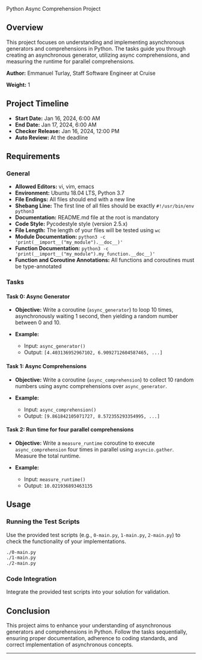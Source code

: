 Python Async Comprehension Project

## Overview

This project focuses on understanding and implementing asynchronous generators and comprehensions in Python. The tasks guide you through creating an asynchronous generator, utilizing async comprehensions, and measuring the runtime for parallel comprehensions.

**Author:** Emmanuel Turlay, Staff Software Engineer at Cruise

**Weight:** 1

## Project Timeline

- **Start Date:** Jan 16, 2024, 6:00 AM
- **End Date:** Jan 17, 2024, 6:00 AM
- **Checker Release:** Jan 16, 2024, 12:00 PM
- **Auto Review:** At the deadline

## Requirements

### General

- **Allowed Editors:** vi, vim, emacs
- **Environment:** Ubuntu 18.04 LTS, Python 3.7
- **File Endings:** All files should end with a new line
- **Shebang Line:** The first line of all files should be exactly `#!/usr/bin/env python3`
- **Documentation:** README.md file at the root is mandatory
- **Code Style:** Pycodestyle style (version 2.5.x)
- **File Length:** The length of your files will be tested using `wc`
- **Module Documentation:** `python3 -c 'print(__import__("my_module").__doc__)'`
- **Function Documentation:** `python3 -c 'print(__import__("my_module").my_function.__doc__)'`
- **Function and Coroutine Annotations:** All functions and coroutines must be type-annotated

### Tasks

#### Task 0: Async Generator

- **Objective:** Write a coroutine (`async_generator`) to loop 10 times, asynchronously waiting 1 second, then yielding a random number between 0 and 10.

- **Example:**
  - Input: `async_generator()`
  - Output: `[4.403136952967102, 6.9092712604587465, ...]`

#### Task 1: Async Comprehensions

- **Objective:** Write a coroutine (`async_comprehension`) to collect 10 random numbers using async comprehensions over `async_generator`.

- **Example:**
  - Input: `async_comprehension()`
  - Output: `[9.861842105071727, 8.572355293354995, ...]`

#### Task 2: Run time for four parallel comprehensions

- **Objective:** Write a `measure_runtime` coroutine to execute `async_comprehension` four times in parallel using `asyncio.gather`. Measure the total runtime.

- **Example:**
  - Input: `measure_runtime()`
  - Output: `10.021936893463135`

## Usage

### Running the Test Scripts

Use the provided test scripts (e.g., `0-main.py`, `1-main.py`, `2-main.py`) to check the functionality of your implementations.

```bash
./0-main.py
./1-main.py
./2-main.py
```

### Code Integration

Integrate the provided test scripts into your solution for validation.

## Conclusion

This project aims to enhance your understanding of asynchronous generators and comprehensions in Python. Follow the tasks sequentially, ensuring proper documentation, adherence to coding standards, and correct implementation of asynchronous concepts.

---
